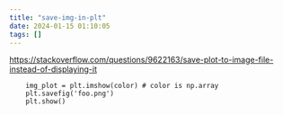 ```yaml
---
title: "save-img-in-plt"
date: 2024-01-15 01:10:05
tags: []
---
```

https://stackoverflow.com/questions/9622163/save-plot-to-image-file-instead-of-displaying-it

```
    img_plot = plt.imshow(color) # color is np.array
    plt.savefig('foo.png')
    plt.show()
```

